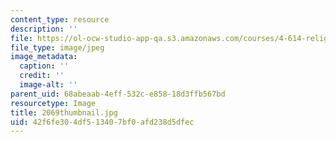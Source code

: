 ```yaml
---
content_type: resource
description: ''
file: https://ol-ocw-studio-app-qa.s3.amazonaws.com/courses/4-614-religious-architecture-and-islamic-cultures-fall-2002/42f6fe304df513407bf0afd238d5dfec_2069thumbnail.jpg
file_type: image/jpeg
image_metadata:
  caption: ''
  credit: ''
  image-alt: ''
parent_uid: 68abeaab-4eff-532c-e858-18d3ffb567bd
resourcetype: Image
title: 2069thumbnail.jpg
uid: 42f6fe30-4df5-1340-7bf0-afd238d5dfec
---
```

